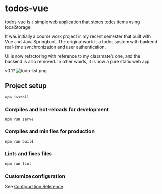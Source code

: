 # todos-vue
todos-vue is a simple web application that stores todos items using localStorage.


It was initially a course work project in my recent semester that built with Vue and Java Springboot. 
The original work is a todos system with backend real-time synchronization and user authentication.


UI is now refactoring with reference to my classmate's one, and the backend is also removed.
In other words, it is now a pure static web app.


v0.1?
![todo-list.png](https://share.miaachan.me/view/IMG/2020/06/18/Zw35nqQD/todo-list.png)


## Project setup
```
npm install
```

### Compiles and hot-reloads for development
```
npm run serve
```

### Compiles and minifies for production
```
npm run build
```

### Lints and fixes files
```
npm run lint
```

### Customize configuration
See [Configuration Reference](https://cli.vuejs.org/config/).
